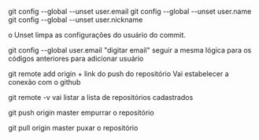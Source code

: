 git config --global --unset user.email
git config --global --unset user.name
git config --global --unset user.nickname

o Unset limpa as configurações do usuário do commit.

git config --global user.email "digitar email"
seguir a mesma lógica para os códigos anteriores para adicionar usuário

git remote add origin + link do push do repositório
Vai estabelecer a conexão com o github

git remote -v
vai listar a lista de repositórios cadastrados

git push origin master
empurrar  o repositório

git pull origin master
puxar o repositório

